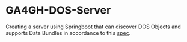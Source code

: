 # GA4GH-DOS-Server

Creating a server using Springboot that can discover DOS Objects and supports Data Bundles in accordance to this [spec](https://ga4gh.github.io/data-object-service-schemas/#/DataObjectService/CreateDataObject).
